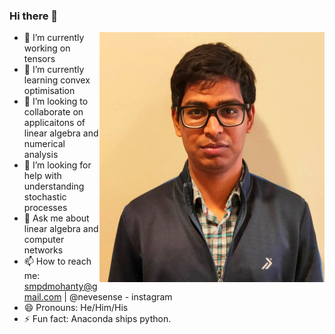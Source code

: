 ### Hi there 👋

<span><img src="https://raw.githubusercontent.com/NeveIsa/neveisa/master/sampad.jpg" align='right'></img></span>
- 🔭 I’m currently working on tensors
- 🌱 I’m currently learning convex optimisation
- 👯 I’m looking to collaborate on applicaitons of linear algebra and numerical analysis
- 🤔 I’m looking for help with understanding stochastic processes
- 💬 Ask me about linear algebra and computer networks
- 📫 How to reach me: smpdmohanty@gmail.com | @nevesense - instagram
- 😄 Pronouns: He/Him/His
- ⚡ Fun fact: Anaconda ships python.

<!--
**NeveIsa/neveisa** is a ✨ _special_ ✨ repository because its `README.md` (this file) appears on your GitHub profile.

Here are some ideas to get you started:

- 🔭 I’m currently working on ...
- 🌱 I’m currently learning ...
- 👯 I’m looking to collaborate on ...
- 🤔 I’m looking for help with ...
- 💬 Ask me about ...
- 📫 How to reach me: ...
- 😄 Pronouns: ...
- ⚡ Fun fact: ...
-->
